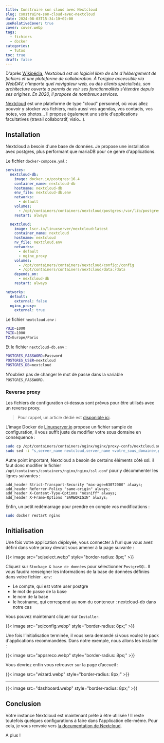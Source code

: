 ```yaml
---
title: Construire son cloud avec Nextcloud
slug: construire-son-cloud-avec-nextcloud
date: 2024-08-03T15:34:10+02:00
useRelativeCover: true
cover: cover.webp
tags:
  - fichiers
  - docker
categories:
  - Tutos
toc: true
draft: false
---
```


D'après [Wikipédia](https://fr.wikipedia.org/wiki/Nextcloud), *Nextcloud est un logiciel libre de site d'hébergement de fichiers et une plateforme de collaboration. À l'origine accessible via WebDAV, n'importe quel navigateur web, ou des clients spécialisés, son architecture ouverte a permis de voir ses fonctionnalités s'étendre depuis ses origines. En 2020, il propose de nombreux services.*

[Nextcloud](https://nextcloud.com/fr/) est une plateforme de type "cloud" personnel, où vous allez pouvoir y stocker vos fichiers, mais aussi vos agendas, vos contacts, vos notes, vos photos... Il propose également une série d'applications facultatives (travail collaboratif, visio...).

## Installation

Nextcloud a besoin d'une base de données. Je propose une installation avec postgres, plus performant que mariaDB pour ce genre d'applications.

Le fichier `docker-compose.yml` :

```yml
services:
  nextcloud-db:
    image: docker.io/postgres:16.4
    container_name: nextcloud-db
    hostname: nextcloud-db
    env_file: nextcloud-db.env
    networks:
      - default
    volumes:
      - /opt/containers/containers/nextcloud/postgres:/var/lib/postgresql/data
    restart: always

  nextcloud:
    image: lscr.io/linuxserver/nextcloud:latest
    container_name: nextcloud
    hostname: nextcloud
    nv_file: nextcloud.env
    networks:
      - default
      - nginx_proxy
    volumes:
      - /opt/containers/containers/nextcloud/config:/config
      - /opt/containers/containers/nextcloud/data:/data
    depends_on:
      - nextcloud-db
    restart: always

networks:
  default:
    external: false
  nginx_proxy:
    external: true
```

Le fichier `nextcloud.env` :

```bash
PUID=1000
PGID=1000
TZ=Europe/Paris
```

Et le fichier `nextcloud-db.env` :

```bash
POSTGRES_PASSWORD=Password
POSTGRES_USER=nextcloud
POSTGRES_DB=nextcloud
```

N'oubliez pas de changer le mot de passe dans la variable `POSTGRES_PASSWORD`.

### Reverse proxy

Les fichiers de configuration ci-dessus sont prévus pour être utilisés avec un reverse proxy.

> Pour rappel, un article dédié est [disponible ici](/posts/reverse-proxy-nginx/).

L'image Docker de [Linuxserver.io](https://docs.linuxserver.io/general/swag/) propose un fichier sample de configuration, il vous suffit juste de modifier votre sous domaine en conséquence :

```bash
sudo cp /opt/containers/containers/nginx/nginx/proxy-confs/nextcloud.subdomain.conf.sample /opt/containers/nginx/nginx/proxy-confs/nextcloud.subdomain.conf
sudo sed -i "s,server_name nextcloud,server_name <votre_sous_domaine>,g" /opt/containers/containers/nginx/nginx/proxy-confs/nextcloud.subdomain.conf
```

Autre point important, Nextcloud a besoin de certains éléments côté ssl. il faut donc modifier le fichier `/opt/containers/containers/nginx/nginx/ssl.conf` pour y décommenter les lignes suivantes :

```nginx
add_header Strict-Transport-Security "max-age=63072000" always;
add_header Referrer-Policy "same-origin" always;
add_header X-Content-Type-Options "nosniff" always;
add_header X-Frame-Options "SAMEORIGIN" always;
```

Enfin, un petit redémarrage pour prendre en compte vos modifications :  

```bash
sudo docker restart nginx
```

## Initialisation

Une fois votre application déployée, vous connecter à l'url que vous avez défini dans votre proxy devrait vous amener à la page suivante :

{{< image src="sqlselect.webp" style="border-radius: 8px;" >}}

Cliquez sur `Stockage & base de données` pour sélectionner `PostgreSQL`. Il vous faudra renseigner les informations de la base de données définies dans votre fichier `.env`:
- Le compte, qui est votre user postgre
- le mot de passe de la base
- le nom de la base
- le hostname, qui correspond au nom du conteneur : nextcloud-db dans notre cas

Vous pouvez maintenant cliquer sur `Installer`.

{{< image src="sqlconfig.webp" style="border-radius: 8px;" >}}

Une fois l’initialisation terminée, il vous sera demandé si vous voulez le pack d'applications recommandées. Dans notre exemple, nous allons les installer :

{{< image src="appsreco.webp" style="border-radius: 8px;" >}}

Vous devriez enfin vous retrouver sur la page d’accueil :

{{< image src="wizard.webp" style="border-radius: 8px;" >}}
***
{{< image src="dashboard.webp" style="border-radius: 8px;" >}}

## Conclusion

Votre instance Nextcloud est maintenant prête à être utilisée ! Il reste toutefois quelques configurations à faire dans l'application elle-même. Pour cela, je vous renvoie vers [la documentation de Nextcloud](https://docs.nextcloud.com/server/stable/admin_manual/contents.html).

A plus !
